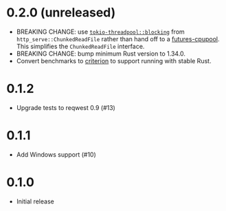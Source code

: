 # 0.2.0 (unreleased)

* BREAKING CHANGE: use
  [`tokio-threadpool::blocking`](https://docs.rs/tokio-threadpool/0.1.15/tokio_threadpool/fn.blocking.html)
  from `http_serve::ChunkedReadFile` rather than hand off to a
  [futures-cpupool](https://crates.io/crates/futures-cpupool). This simplifies
  the `ChunkedReadFile` interface.
* BREAKING CHANGE: bump minimum Rust version to 1.34.0.
* Convert benchmarks to [criterion](https://crates.io/crates/criterion)
  to support running with stable Rust.

# 0.1.2

* Upgrade tests to reqwest 0.9 (#13)

# 0.1.1

* Add Windows support (#10)

# 0.1.0

* Initial release
